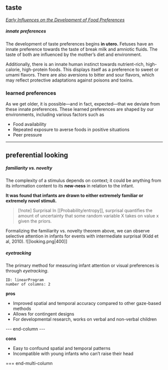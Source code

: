 ## taste
_[Early Influences on the Development of Food Preferences](https://www.sciencedirect.com/science/article/pii/S096098221300208X)_

##### innate preferences
The development of taste preferences begins ********in utero.******** Fetuses have an innate preference towards the taste of break milk and amniotic fluids. The taste of both are influenced by the mother’s diet and environment.

Additionally, there is an innate human instinct towards nutrient-rich, high-calorie, high-protein foods. This displays itself as a preference to sweet or umami flavors. There are also aversions to bitter and sour flavors, which may reflect protective adaptations against poisons and toxins.

### learned preferences
As we get older, it is possible—and in fact, expected—that we deviate from these innate preferences. These learned preferences are shaped by our environments, including various factors such as
-   Food availability
-   Repeated exposure to averse foods in positive situations
-   Peer pressure
---
## preferential looking

##### familiarity vs. novelty
The complexity of a stimulus depends on context; it could be anything from its information content to its ********new-ness******** in relation to the infant.

**It was found that infants are drawn to either extremely familiar or extremely novel stimuli.**
>[!note] Surprisal
>In [[Probability/entropy]], surprisal quantifies the amount of uncertainty that some random variable X takes on value x given the priors.

Formalizing the familiarity vs. novelty theorem above, we can observe selective attention in infants for events with intermediate surprisal (Kidd et al, 2010).
![[looking.png|400]]

##### eyetracking
The primary method for measuring infant attention or visual preferences is through *eyetracking*.
```start-multi-column  
ID: linearProgram
number of columns: 2  
```
**pros**
-   Improved spatial and temporal accuracy compared to other gaze-based methods
-   Allows for contingent designs
-   For developmental research, works on verbal and non-verbal children

--- end-column ---

**cons**
-   Easy to confound spatial and temporal patterns
-   Incompatible with young infants who can’t raise their head

=== end-multi-column
